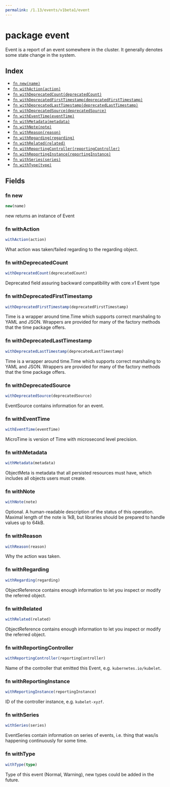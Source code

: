 ```yaml
---
permalink: /1.13/events/v1beta1/event
---
```


# package event

Event is a report of an event somewhere in the cluster. It generally denotes some state change in the system.

## Index

* [`fn new(name)`](#fn-new)
* [`fn withAction(action)`](#fn-withaction)
* [`fn withDeprecatedCount(deprecatedCount)`](#fn-withdeprecatedcount)
* [`fn withDeprecatedFirstTimestamp(deprecatedFirstTimestamp)`](#fn-withdeprecatedfirsttimestamp)
* [`fn withDeprecatedLastTimestamp(deprecatedLastTimestamp)`](#fn-withdeprecatedlasttimestamp)
* [`fn withDeprecatedSource(deprecatedSource)`](#fn-withdeprecatedsource)
* [`fn withEventTime(eventTime)`](#fn-witheventtime)
* [`fn withMetadata(metadata)`](#fn-withmetadata)
* [`fn withNote(note)`](#fn-withnote)
* [`fn withReason(reason)`](#fn-withreason)
* [`fn withRegarding(regarding)`](#fn-withregarding)
* [`fn withRelated(related)`](#fn-withrelated)
* [`fn withReportingController(reportingController)`](#fn-withreportingcontroller)
* [`fn withReportingInstance(reportingInstance)`](#fn-withreportinginstance)
* [`fn withSeries(series)`](#fn-withseries)
* [`fn withType(type)`](#fn-withtype)

## Fields

### fn new

```ts
new(name)
```

new returns an instance of Event

### fn withAction

```ts
withAction(action)
```

What action was taken/failed regarding to the regarding object.

### fn withDeprecatedCount

```ts
withDeprecatedCount(deprecatedCount)
```

Deprecated field assuring backward compatibility with core.v1 Event type

### fn withDeprecatedFirstTimestamp

```ts
withDeprecatedFirstTimestamp(deprecatedFirstTimestamp)
```

Time is a wrapper around time.Time which supports correct marshaling to YAML and JSON.  Wrappers are provided for many of the factory methods that the time package offers.

### fn withDeprecatedLastTimestamp

```ts
withDeprecatedLastTimestamp(deprecatedLastTimestamp)
```

Time is a wrapper around time.Time which supports correct marshaling to YAML and JSON.  Wrappers are provided for many of the factory methods that the time package offers.

### fn withDeprecatedSource

```ts
withDeprecatedSource(deprecatedSource)
```

EventSource contains information for an event.

### fn withEventTime

```ts
withEventTime(eventTime)
```

MicroTime is version of Time with microsecond level precision.

### fn withMetadata

```ts
withMetadata(metadata)
```

ObjectMeta is metadata that all persisted resources must have, which includes all objects users must create.

### fn withNote

```ts
withNote(note)
```

Optional. A human-readable description of the status of this operation. Maximal length of the note is 1kB, but libraries should be prepared to handle values up to 64kB.

### fn withReason

```ts
withReason(reason)
```

Why the action was taken.

### fn withRegarding

```ts
withRegarding(regarding)
```

ObjectReference contains enough information to let you inspect or modify the referred object.

### fn withRelated

```ts
withRelated(related)
```

ObjectReference contains enough information to let you inspect or modify the referred object.

### fn withReportingController

```ts
withReportingController(reportingController)
```

Name of the controller that emitted this Event, e.g. `kubernetes.io/kubelet`.

### fn withReportingInstance

```ts
withReportingInstance(reportingInstance)
```

ID of the controller instance, e.g. `kubelet-xyzf`.

### fn withSeries

```ts
withSeries(series)
```

EventSeries contain information on series of events, i.e. thing that was/is happening continuously for some time.

### fn withType

```ts
withType(type)
```

Type of this event (Normal, Warning), new types could be added in the future.
